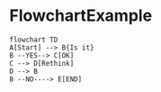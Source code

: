 # FlowchartExample
``` mermaid
flowchart TD
A[Start] --> B{Is it}
B --YES--> C[OK]
C --> D[Rethink]
D --> B
B --NO----> E[END]
```
